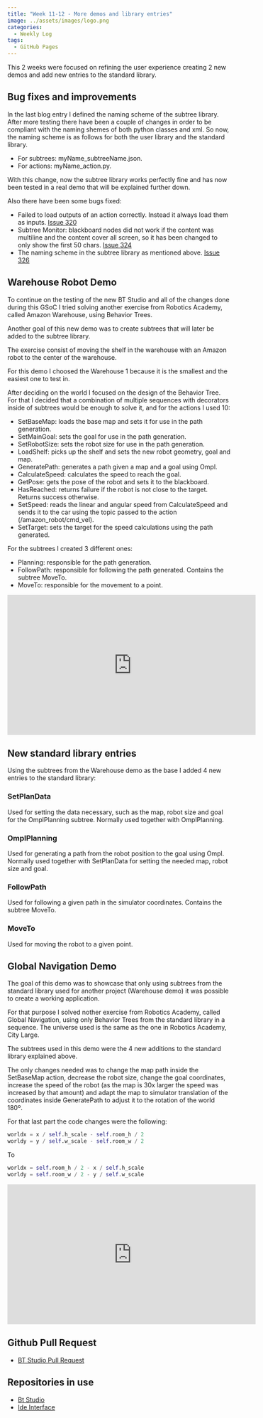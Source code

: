 ```yaml
---
title: "Week 11-12 - More demos and library entries"
image: ../assets/images/logo.png
categories:
  - Weekly Log
tags:
  - GitHub Pages
---
```


This 2 weeks were focused on refining the user experience creating 2 new demos and add new entries to the standard library.

## Bug fixes and improvements

In the last blog entry I defined the naming scheme of the subtree library. After more testing there have been a couple of changes in order to be compliant with the naming shemes of both python classes and xml. So now, the naming scheme is as follows for both the user library and the standard library.

- For subtrees: myName_subtreeName.json.
- For actions: myName_action.py.

With this change, now the subtree library works perfectly fine and has now been tested in a real demo that will be explained further down.

Also there have been some bugs fixed:

- Failed to load outputs of an action correctly. Instead it always load them as inputs. [Issue 320](https://github.com/JdeRobot/bt-studio/issues/320)
- Subtree Monitor: blackboard nodes did not work if the content was multiline and the content cover all screen, so it has been changed to only show the first 50 chars. [Issue 324](https://github.com/JdeRobot/bt-studio/issues/324)
- The naming scheme in the subtree library as mentioned above. [Issue 326](https://github.com/JdeRobot/bt-studio/issues/326)

## Warehouse Robot Demo

To continue on the testing of the new BT Studio and all of the changes done during this GSoC I tried solving another exercise from Robotics Academy, called Amazon Warehouse, using Behavior Trees.

Another goal of this new demo was to create subtrees that will later be added to the subtree library.

The exercise consist of moving the shelf in the warehouse with an Amazon robot to the center of the warehouse.

For this demo I choosed the Warehouse 1 because it is the smallest and the easiest one to test in.

After deciding on the world I focused on the design of the Behavior Tree. For that I decided that a combination of multiple sequences with decorators inside of subtrees would be enough to solve it, and for the actions I used 10:

- SetBaseMap: loads the base map and sets it for use in the path generation.
- SetMainGoal: sets the goal for use in the path generation.
- SetRobotSize: sets the robot size for use in the path generation.
- LoadShelf: picks up the shelf and sets the new robot geometry, goal and map.
- GeneratePath: generates a path given a map and a goal using Ompl.
- CalculateSpeed: calculates the speed to reach the goal.
- GetPose: gets the pose of the robot and sets it to the blackboard.
- HasReached: returns failure if the robot is not close to the target. Returns success otherwise.
- SetSpeed: reads the linear and angular speed from CalculateSpeed and sends it to the car using the topic passed to the action (/amazon_robot/cmd_vel).
- SetTarget: sets the target for the speed calculations using the path generated.

For the subtrees I created 3 different ones:

- Planning: responsible for the path generation.
- FollowPath: responsible for following the path generated. Contains the subtree MoveTo.
- MoveTo: responsible for the movement to a point.

<iframe width="560" height="315" src="https://www.youtube.com/embed/NBCwQ09LrrQ" frameborder="0" allow="autoplay; encrypted-media" allowfullscreen></iframe>

## New standard library entries

Using the subtrees from the Warehouse demo as the base I added 4 new entries to the standard library:

### SetPlanData

Used for setting the data necessary, such as the map, robot size and goal for the OmplPlanning subtree. Normally used together with OmplPlanning.

### OmplPlanning

Used for generating a path from the robot position to the goal using Ompl. Normally used together with SetPlanData for setting the needed map, robot size and goal.

### FollowPath

Used for following a given path in the simulator coordinates. Contains the subtree MoveTo.

### MoveTo

Used for moving the robot to a given point.

## Global Navigation Demo

The goal of this demo was to showcase that only using subtrees from the standard library used for another project (Warehouse demo) it was possible to create a working application.

For that purpose I solved nother exercise from Robotics Academy, called Global Navigation, using only Behavior Trees from the standard library in a sequence. The universe used is the same as the one in Robotics Academy, City Large.

The subtrees used in this demo were the 4 new additions to the standard library explained above.

The only changes needed was to change the map path inside the SetBaseMap action, decrease the robot size, change the goal coordinates, increase the speed of the robot (as the map is 30x larger the speed was increased by that amount) and adapt the map to simulator translation of the coordinates inside GeneratePath to adjust it to the rotation of the world 180º.

For that last part the code changes were the following:

```python
worldx = x / self.h_scale - self.room_h / 2
worldy = y / self.w_scale - self.room_w / 2
```

To

```python
worldx = self.room_h / 2 - x / self.h_scale
worldy = self.room_w / 2 - y / self.w_scale
```

<iframe width="560" height="315" src="https://www.youtube.com/embed/r_j1gfJgv0Y" frameborder="0" allow="autoplay; encrypted-media" allowfullscreen></iframe>

## Github Pull Request

- [BT Studio Pull Request](https://github.com/JdeRobot/bt-studio/pull/314)

## Repositories in use

- [Bt Studio](https://github.com/JdeRobot/bt-studio)
- [Ide Interface](https://github.com/JdeRobot/jderobot-ide-interface)
